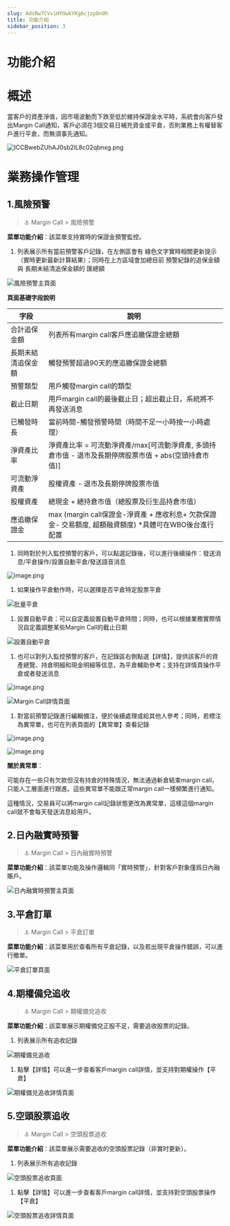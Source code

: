 ```yaml
---
slug: AdsRw7CVviHYUwkYKg6cjzpDnOh
title: 功能介紹
sidebar_position: 3
---
```



# 功能介紹


# 概述


當客戶的資產淨值，因市場波動而下跌至低於維持保證金水平時，系統會向客戶發出Margin Call通知，客戶必須在3個交易日補充資金或平倉，否則業務上有權替客戶進行平倉，而無須事先通知。


![ICCBwebZUhAJ0sb2lL8c02qbnxg.png](/assets/96dcc036ead8507bd04475cea28a31f3.png)


# 業務操作管理


## 1.風險預警


> ⚓ Margin Call  > 風險預警


**菜單功能介紹**：該菜單支持實時的保證金預警監控。

1. 列表展示所有當前預警客戶記錄，在左側區會有 綠色文字實時相關更新提示（實時更新最新計算結果）；同時在上方區域會加總目前 預警紀錄的追保金額與 長期未結清追保金額的 匯總額

![風險預警主頁面](/assets/b4f8bb74c316d6081a3967328ffd1b39.png)


**頁面基礎字段說明**


| **字段**    | **說明**                                                              |
| --------- | ------------------------------------------------------------------- |
| 合計追保金額    | 列表所有margin call客戶應追繳保證金總額                                           |
| 長期未結清追保金額 | 觸發預警超過90天的應追繳保證金總額                                                  |
| 預警類型      | 用戶觸發margin call的類型                                                  |
| 截止日期      | 用戶margin call的最後截止日；超出截止日，系統將不再發送消息                                 |
| 已觸發時長     | 當前時間-觸發預警時間（時間不足一小時按一小時處理）                                          |
| 淨資產比率     | 淨資產比率 = 可流動淨資產/max[可流動淨資產, 多頭持倉市值 - 退市及長期停牌股票市值 + abs(空頭持倉市值)]      |
| 可流動淨資產    | 股權資產 - 退市及長期停牌股票市值                                                  |
| 股權資產      | 總現金 + 總持倉市值（總股票及衍生品持倉市值）                                            |
| 應追繳保證金    | max (margin call保證金-淨資產 + 應收利息+ 欠款保證金- 交易額度, 超額融資額度) *具體可在WBO後台進行配置 |

1. 同時對於列入監控預警的客戶，可以點選記錄後，可以進行後續操作：發送消息/平倉操作/設置自動平倉/發送語音消息

![image.png](/assets/c2bcd96638ca431669e203e61e9be9fc.png)

1. 如果操作平倉動作時，可以選擇是否平倉特定股票平倉

![批量平倉](/assets/203e8c6f83efadd43d66274ef5ff0862.png)

1. 設置自動平倉：可以自定義設置自動平倉時間；同時，也可以根據業務實際情況自定義調整某些Margin Call的截止日期

![設置自動平倉](/assets/36fc3c1e2052573f397101c0809b8c66.png)

1. 也可以對列入監控預警的客戶，在記錄區右側點選【詳情】，提供該客戶的資產總覽、持倉明細和現金明細等信息，為平倉輔助參考；支持在詳情頁操作平倉或者發送消息

![image.png](/assets/6c0d3e1ff524a337f3c5ef166788237e.png)


![Margin Call詳情頁面](/assets/dd88e5aaef04a8a430fb0156fe5ea79e.png)

1. 對當前預警記錄進行編輯備注，便於後續處理或給其他人參考；同時，若標注為異常單，也可在列表頁面的【異常單】查看記錄

![image.png](/assets/5425bbc3be8008eb4ea88f82db7c361e.png)


![image.png](/assets/1d6f688fd8d96910ae2109c3d42035d9.png)


**關於異常單**：


可能存在一些只有欠款但沒有持倉的特殊情況，無法通過斬倉結束margin call，只能人工層面進行跟進。這些異常單不能跟正常margin call一樣頻繁進行通知。


這種情況，交易員可以將margin call記錄狀態更改為異常單，這樣這個margin call就不會每天發送消息給用戶。


## 2.日內融實時預警


> ⚓ Margin Call  > 日內融實時預警


**菜單功能介紹**：該菜單功能及操作邏輯同「實時預警」，針對客戶對象僅爲日內融賬戶。


![日內融實時預警主頁面](/assets/ab0d337a7c3a3571fa7fcc0f549e138a.png)


## 3.平倉訂單


> ⚓ Margin Call  > 平倉訂單


**菜單功能介紹**：該菜單用於查看所有平倉記錄，以及若出現平倉操作錯誤，可以進行撤單。


![平倉訂單頁面](/assets/1727136310f6d5ba669a7250d0395005.png)


## 4.期權備兌追收


> ⚓ Margin Call  > 期權備兌追收


**菜單功能介紹**：該菜單展示期權備兌正股不足，需要追收股票的記錄。

1. 列表展示所有追收記錄

![期權備兑追收](/assets/7d4cde51b73d556117a4faed715660ac.png)

1. 點擊【詳情】可以進一步查看客戶margin call詳情，並支持對期權操作【平倉】

![期權備兑追收詳情頁面](/assets/a253910da561f1a7363ed04820a3dc93.png)


## 5.空頭股票追收


> ⚓ Margin Call  > 空頭股票追收


**菜單功能介紹**：該菜單展示需要追收的空頭股票記錄（非實时更新）。

1. 列表展示所有追收記錄

![空頭股票追收頁面](/assets/4aa4a18acbab835f0c87dd57f2df1d40.png)

1. 點擊【詳情】可以進一步查看客戶margin call詳情，並支持對空頭股票操作【平倉】

![空頭股票追收詳情頁面](/assets/5bb946a13c1ccf67073f18850870d0ae.png)

